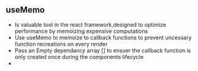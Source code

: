 ## useMemo

- Is valuable tool in the react framework,designed to optimize performance by memoizing expensive computations
- Use useMemo to memoize to callback functions to prevent uncessary function recreations on every render
- Pass an Empty dependancy array [] to ensuer the callback function is only created once during the components lifecycle
-
